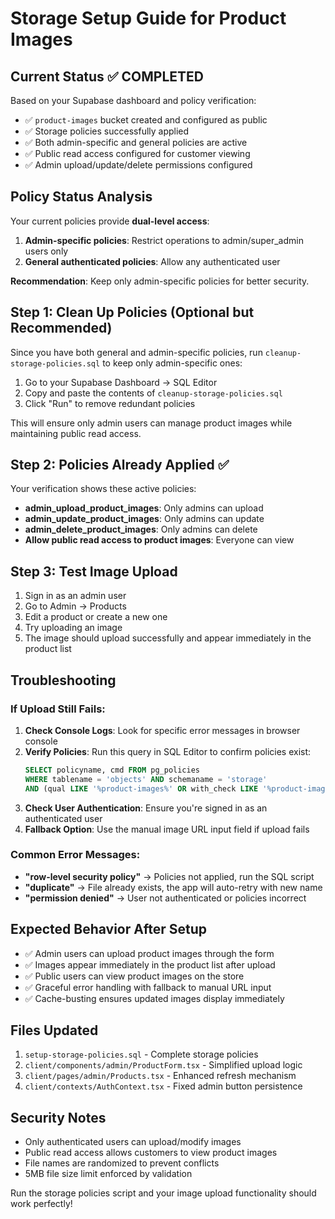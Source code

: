 # Storage Setup Guide for Product Images

## Current Status ✅ COMPLETED

Based on your Supabase dashboard and policy verification:
- ✅ `product-images` bucket created and configured as public
- ✅ Storage policies successfully applied
- ✅ Both admin-specific and general policies are active
- ✅ Public read access configured for customer viewing
- ✅ Admin upload/update/delete permissions configured

## Policy Status Analysis

Your current policies provide **dual-level access**:
1. **Admin-specific policies**: Restrict operations to admin/super_admin users only
2. **General authenticated policies**: Allow any authenticated user

**Recommendation**: Keep only admin-specific policies for better security.

## Step 1: Clean Up Policies (Optional but Recommended)

Since you have both general and admin-specific policies, run `cleanup-storage-policies.sql` to keep only admin-specific ones:

1. Go to your Supabase Dashboard → SQL Editor
2. Copy and paste the contents of `cleanup-storage-policies.sql`
3. Click "Run" to remove redundant policies

This will ensure only admin users can manage product images while maintaining public read access.

## Step 2: Policies Already Applied ✅

Your verification shows these active policies:
- **admin_upload_product_images**: Only admins can upload
- **admin_update_product_images**: Only admins can update
- **admin_delete_product_images**: Only admins can delete
- **Allow public read access to product images**: Everyone can view

## Step 3: Test Image Upload

1. Sign in as an admin user
2. Go to Admin → Products
3. Edit a product or create a new one
4. Try uploading an image
5. The image should upload successfully and appear immediately in the product list

## Troubleshooting

### If Upload Still Fails:

1. **Check Console Logs**: Look for specific error messages in browser console
2. **Verify Policies**: Run this query in SQL Editor to confirm policies exist:
   ```sql
   SELECT policyname, cmd FROM pg_policies 
   WHERE tablename = 'objects' AND schemaname = 'storage'
   AND (qual LIKE '%product-images%' OR with_check LIKE '%product-images%');
   ```
3. **Check User Authentication**: Ensure you're signed in as an authenticated user
4. **Fallback Option**: Use the manual image URL input field if upload fails

### Common Error Messages:

- **"row-level security policy"** → Policies not applied, run the SQL script
- **"duplicate"** → File already exists, the app will auto-retry with new name
- **"permission denied"** → User not authenticated or policies incorrect

## Expected Behavior After Setup

- ✅ Admin users can upload product images through the form
- ✅ Images appear immediately in the product list after upload
- ✅ Public users can view product images on the store
- ✅ Graceful error handling with fallback to manual URL input
- ✅ Cache-busting ensures updated images display immediately

## Files Updated

1. `setup-storage-policies.sql` - Complete storage policies
2. `client/components/admin/ProductForm.tsx` - Simplified upload logic
3. `client/pages/admin/Products.tsx` - Enhanced refresh mechanism
4. `client/contexts/AuthContext.tsx` - Fixed admin button persistence

## Security Notes

- Only authenticated users can upload/modify images
- Public read access allows customers to view product images
- File names are randomized to prevent conflicts
- 5MB file size limit enforced by validation

Run the storage policies script and your image upload functionality should work perfectly!